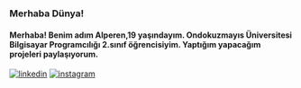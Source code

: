 ### Merhaba Dünya!
#### Merhaba! Benim adım Alperen,19 yaşındayım. Ondokuzmayıs Üniversitesi Bilgisayar Programcılığı 2.sınıf öğrencisiyim. Yaptığım yapacağım projeleri paylaşıyorum.

[![linkedin](https://img.shields.io/badge/Linkedin-000000?style=for-the-badge&logo=Linkedin&logoColor=white)](https://www.linkedin.com/in/alperenpeynir/)
[![instagram](https://img.shields.io/badge/İnstagram-000000?style=for-the-badge&logo=Linkedin&logoColor=white)](https://www.instagram.com/alperenpeynir)


<!--
**alperenpeynir/alperenpeynir** is a ✨ _special_ ✨ repository because its `README.md` (this file) appears on your GitHub profile.

Here are some ideas to get you started:

- 🔭 I’m currently working on ...
- 🌱 I’m currently learning ...
- 👯 I’m looking to collaborate on ...
- 🤔 I’m looking for help with ...
- 💬 Ask me about ...
- 📫 How to reach me: ...
- 😄 Pronouns: ...
- ⚡ Fun fact: ...
-->

